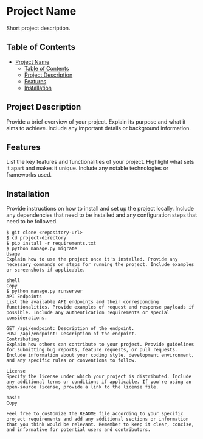 # Project Name

Short project description.

## Table of Contents

- [Project Name](#project-name)
  - [Table of Contents](#table-of-contents)
  - [Project Description](#project-description)
  - [Features](#features)
  - [Installation](#installation)

## Project Description

Provide a brief overview of your project. Explain its purpose and what it aims to achieve. Include any important details or background information.

## Features

List the key features and functionalities of your project. Highlight what sets it apart and makes it unique. Include any notable technologies or frameworks used.

## Installation

Provide instructions on how to install and set up the project locally. Include any dependencies that need to be installed and any configuration steps that need to be followed.

```shell
$ git clone <repository-url>
$ cd project-directory
$ pip install -r requirements.txt
$ python manage.py migrate
Usage
Explain how to use the project once it's installed. Provide any necessary commands or steps for running the project. Include examples or screenshots if applicable.

shell
Copy
$ python manage.py runserver
API Endpoints
List the available API endpoints and their corresponding functionalities. Provide examples of request and response payloads if possible. Include any authentication requirements or special considerations.

GET /api/endpoint: Description of the endpoint.
POST /api/endpoint: Description of the endpoint.
Contributing
Explain how others can contribute to your project. Provide guidelines for submitting bug reports, feature requests, or pull requests. Include information about your coding style, development environment, and any specific rules or conventions to follow.

License
Specify the license under which your project is distributed. Include any additional terms or conditions if applicable. If you're using an open-source license, provide a link to the license file.

basic
Copy

Feel free to customize the README file according to your specific project requirements and add any additional sections or information that you think would be relevant. Remember to keep it clear, concise, and informative for potential users and contributors.